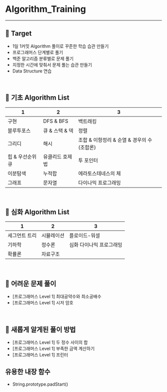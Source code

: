 # Algorithm_Training

---

## 🎯 Target

- 1일 1커밋 Algorithm 풀이로 꾸준한 학습 습관 만들기
- 프로그래머스 단계별로 풀기
- 백준 알고리즘 분류별로 문제 풀기
- 지정한 시간에 맞춰서 문제 풀는 습관 만들기
- Data Structure 연습

</br>

## 📗 기초 Algorithm List

| 1                | 2               | 3                                           |
| ---------------- | --------------- | ------------------------------------------- |
| 구현             | DFS & BFS       | 백트래킹                                    |
| 블루투포스       | 큐 & 스택 & 덱  | 정렬                                        |
| 그리디           | 해시            | 조합 & 이항정리 & 순열 & 경우의 수 (조합론) |
| 힙 & 우선순위 큐 | 유클리드 호제법 | 투 포인터                                   |
| 이분탐색         | 누적합          | 에라토스테네스의 체                         |
| 그래프           | 문자열          | 다이나믹 프로그래밍                         |

</br>

## 📘 심화 Algorithm List

| 1             | 2          | 3                        |
| ------------- | ---------- | ------------------------ |
| 세그먼트 트리 | 시뮬레이션 | 플로이드-워셜            |
| 기하학        | 정수론     | 심화 다이나믹 프로그래밍 |
| 확률론        | 자료구조   |                          |

</br>

## 🤔 어려운 문제 풀이

- [프로그래머스 Level 1] 최대공약수와 최소공배수
- [프로그래머스 Level 1] 시저 암호

</br>

## 🔑 새롭게 알게된 풀이 방법

- [프로그래머스 Level 1] 두 정수 사이의 합
- [프로그래머스 Level 1] 부족한 금액 계산하기
- [프로그래머스 Level 1] 프린터

## 유용한 내장 함수

- String.prototype.padStart()
